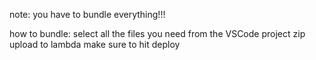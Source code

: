 note: you have to bundle everything!!!


how to bundle: 
select all the files you need from the VSCode project
zip
upload to lambda
make sure to hit deploy
